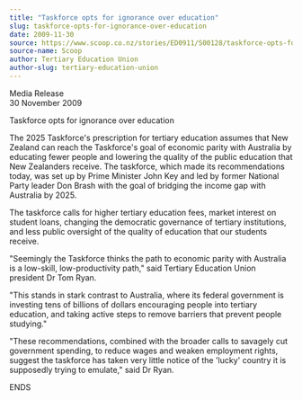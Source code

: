 ```yaml
---
title: "Taskforce opts for ignorance over education"
slug: taskforce-opts-for-ignorance-over-education
date: 2009-11-30
source: https://www.scoop.co.nz/stories/ED0911/S00128/taskforce-opts-for-ignorance-over-education.htm
source-name: Scoop
author: Tertiary Education Union
author-slug: tertiary-education-union
---
```


<p>Media Release<br>30 November 2009</p>

<p>Taskforce opts for
ignorance over education</p>

<p>The 2025 Taskforce's prescription
for tertiary education assumes that New Zealand can reach
the Taskforce's goal of economic parity with Australia by
educating fewer people and lowering the quality of the
public education that New Zealanders receive. The taskforce,
which made its recommendations today, was set up by Prime
Minister John Key and led by former National Party leader
Don Brash with the goal of bridging the income gap with
Australia by 2025.</p>

<p>The taskforce calls for higher tertiary
education fees, market interest on student loans, changing
the democratic governance of tertiary institutions, and less
public oversight of the quality of education that our
students receive.</p>

<p>"Seemingly the Taskforce thinks the path
to economic parity with Australia is a low-skill,
low-productivity path," said Tertiary Education Union
president Dr Tom Ryan.</p>

<p>"This stands in stark contrast to
Australia, where its federal government is investing tens of
billions of dollars encouraging people into tertiary
education, and taking active steps to remove barriers that
prevent people studying."</p>

<p>"These recommendations, combined
with the broader calls to savagely cut government spending,
to reduce wages and weaken employment rights, suggest the
taskforce has taken very little notice of the 'lucky'
country it is supposedly trying to emulate," said Dr
Ryan.</p>

<p>ENDS<p>

